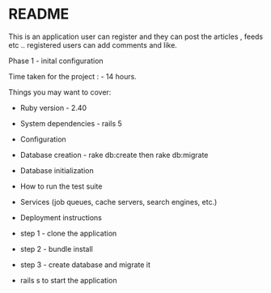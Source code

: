 # README

This is an application user can register and they can post the articles , feeds etc .. registered users can add comments and like.

Phase 1 - inital configuration 

Time taken for the project : - 14 hours.

Things you may want to cover:

* Ruby version - 2.40

* System dependencies - rails 5

* Configuration

* Database creation - rake db:create then rake db:migrate

* Database initialization

* How to run the test suite

* Services (job queues, cache servers, search engines, etc.)

* Deployment instructions

* step 1 - clone the application
* step 2 - bundle install
* step 3 - create database and migrate it
* rails s to start the application
